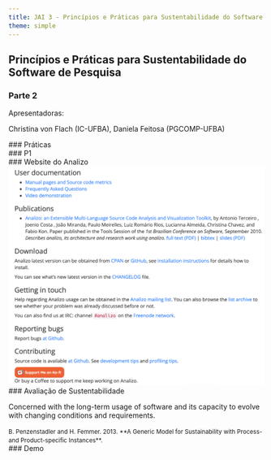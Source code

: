 ```yaml
---
title: JAI 3 - Princípios e Práticas para Sustentabilidade do Software de Pesquisa - Parte 2
theme: simple
---
```


<!-- -------------------------------- -->
<section>

## Princípios e Práticas para Sustentabilidade do Software de Pesquisa
### Parte 2

Apresentadoras:

Christina von Flach (IC-UFBA), Daniela Feitosa (PGCOMP-UFBA)

</section>

<!-- -------------------------------- -->
<section>
### Práticas


</section>


<!-- -------------------------------- -->
<section>
### P1 



</section>

<!-- -------------------------------- -->
<section>

</section>

<!-- -------------------------------- -->
<section>
### Website do Analizo

<img src="/files/analizo-website.png" width="600">

</section>

<!-- -------------------------------- -->
<section>

</section>

<!-- -------------------------------- -->
<section>
### Avaliação de Sustentabilidade

Concerned with the long-term usage of software and its capacity to evolve with
changing conditions and requirements.

<small class="cite">
B. Penzenstadler and H. Femmer. 2013.
**A Generic Model for Sustainability with Process- and Product-specific Instances**.
</small>
</section>

<!-- -------------------------------- -->
<section>

</section>

<!-- -------------------------------- -->
<section>
### Demo

</section>

